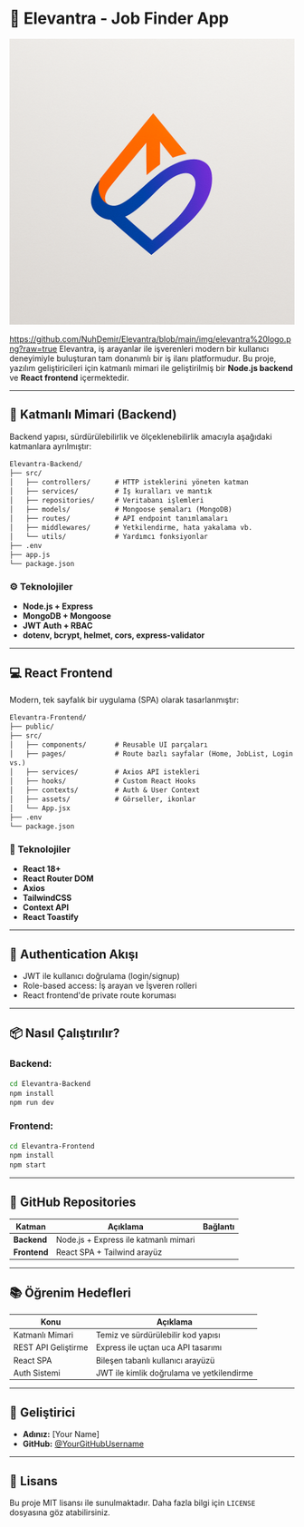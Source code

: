 # 🚀 Elevantra - Job Finder App

![Elevantra Logo ](https://github.com/NuhDemir/Elevantra/blob/main/img/elevantra%20logo.png?raw=true)

https://github.com/NuhDemir/Elevantra/blob/main/img/elevantra%20logo.png?raw=true
Elevantra, iş arayanlar ile işverenleri modern bir kullanıcı deneyimiyle buluşturan tam donanımlı bir iş ilanı platformudur. Bu proje, yazılım geliştiricileri için katmanlı mimari ile geliştirilmiş bir **Node.js backend** ve **React frontend** içermektedir.

---

## 🧱 Katmanlı Mimari (Backend)

Backend yapısı, sürdürülebilirlik ve ölçeklenebilirlik amacıyla aşağıdaki katmanlara ayrılmıştır:

```
Elevantra-Backend/
├── src/
│   ├── controllers/      # HTTP isteklerini yöneten katman
│   ├── services/         # İş kuralları ve mantık
│   ├── repositories/     # Veritabanı işlemleri
│   ├── models/           # Mongoose şemaları (MongoDB)
│   ├── routes/           # API endpoint tanımlamaları
│   ├── middlewares/      # Yetkilendirme, hata yakalama vb.
│   └── utils/            # Yardımcı fonksiyonlar
├── .env
├── app.js
└── package.json
```

### ⚙️ Teknolojiler
- **Node.js + Express**
- **MongoDB + Mongoose**
- **JWT Auth + RBAC**
- **dotenv, bcrypt, helmet, cors, express-validator**

---

## 💻 React Frontend

Modern, tek sayfalık bir uygulama (SPA) olarak tasarlanmıştır:

```
Elevantra-Frontend/
├── public/
├── src/
│   ├── components/       # Reusable UI parçaları
│   ├── pages/            # Route bazlı sayfalar (Home, JobList, Login vs.)
│   ├── services/         # Axios API istekleri
│   ├── hooks/            # Custom React Hooks
│   ├── contexts/         # Auth & User Context
│   ├── assets/           # Görseller, ikonlar
│   └── App.jsx
├── .env
└── package.json
```

### 🎨 Teknolojiler
- **React 18+**
- **React Router DOM**
- **Axios**
- **TailwindCSS**
- **Context API**
- **React Toastify**

---

## 🔐 Authentication Akışı

- JWT ile kullanıcı doğrulama (login/signup)
- Role-based access: İş arayan ve İşveren rolleri
- React frontend'de private route koruması

---

## 📦 Nasıl Çalıştırılır?

### Backend:
```bash
cd Elevantra-Backend
npm install
npm run dev
```

### Frontend:
```bash
cd Elevantra-Frontend
npm install
npm start
```

---

## 📁 GitHub Repositories

| Katman | Açıklama | Bağlantı |
|--------|----------|----------|
| **Backend** | Node.js + Express ile katmanlı mimari | 
| **Frontend** | React SPA + Tailwind arayüz | 

---

## 📚 Öğrenim Hedefleri

| Konu               | Açıklama                                |
|--------------------|------------------------------------------|
| Katmanlı Mimari    | Temiz ve sürdürülebilir kod yapısı       |
| REST API Geliştirme| Express ile uçtan uca API tasarımı       |
| React SPA          | Bileşen tabanlı kullanıcı arayüzü        |
| Auth Sistemi       | JWT ile kimlik doğrulama ve yetkilendirme|

---

## 👤 Geliştirici

- **Adınız:** [Your Name]
- **GitHub:** [@YourGitHubUsername](https://github.com/NuhDemir)

---

## 📄 Lisans

Bu proje MIT lisansı ile sunulmaktadır. Daha fazla bilgi için `LICENSE` dosyasına göz atabilirsiniz.
